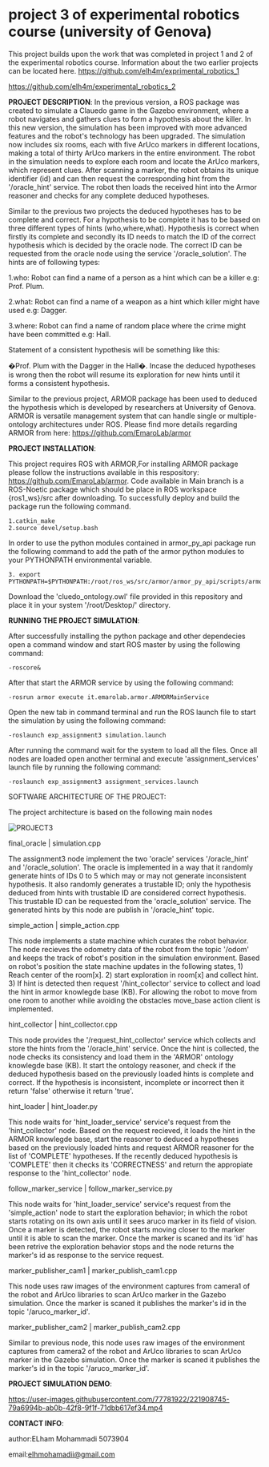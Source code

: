# project 3 of experimental robotics course (university of Genova)
This project builds upon the work that was completed in project 1 and 2 of the experimental robotics course. Information about the two earlier projects can be located here.
https://github.com/elh4m/exprimental_robotics_1

https://github.com/elh4m/experimental_robotics_2

**PROJECT DESCRIPTION**:
In the previous version, a ROS package was created to simulate a Clauedo game in the Gazebo environment, where a robot navigates and gathers clues to form a hypothesis about the killer. In this new version, the simulation has been improved with more advanced features and the robot's technology has been upgraded. The simulation now includes six rooms, each with five ArUco markers in different locations, making a total of thirty ArUco markers in the entire environment.
The robot in the simulation needs to explore each room and locate the ArUco markers, which represent clues. After scanning a marker, the robot obtains its unique identifier (id) and can then request the corresponding hint from the '/oracle_hint' service. The robot then loads the received hint into the Armor reasoner and checks for any complete deduced hypotheses.

Similar to the previous two projects the deduced hypotheses has to be complete and correct. For a hypothesis to be complete it has to be based on three different types of hints (who,where,what). Hypothesis is correct when firstly its complete and secondly its ID needs to match the ID of the correct hypothesis which is decided by the oracle node. The correct ID can be requested from the oracle node using the service '/oracle_solution'. The hints are of following types:

1.who: Robot can find a name of a person as a hint which can be a killer e.g: Prof. Plum.

2.what: Robot can find a name of a weapon as a hint which killer might have used e.g: Dagger.

3.where: Robot can find a name of random place where the crime might have been committed e.g: Hall.

Statement of a consistent hypothesis will be something like this:

�Prof. Plum with the Dagger in the Hall�. Incase the deduced hypotheses is wrong then the robot will resume its exploration for new hints until it forms a consistent hypothesis.

Similar to the previous project, ARMOR package has been used to deduced the hypothesis which is developed by researchers at University of Genova. ARMOR is versatile management system that can handle single or multiple-ontology architectures under ROS. Please find more details regarding ARMOR from here: https://github.com/EmaroLab/armor

**PROJECT INSTALLATION**:

This project requires ROS with ARMOR,For installing ARMOR package please follow the instructions available in this respository: https://github.com/EmaroLab/armor.
Code available in Main branch is a ROS-Noetic package which should be place in ROS workspace {ros1_ws}/src after downloading.
To successfully deploy and build the package run the following command.
```
1.catkin_make
2.source devel/setup.bash
```
In order to use the python modules contained in armor_py_api package run the following command to add the path of the armor python modules to your PYTHONPATH environmental variable.
```
3. export PYTHONPATH=$PYTHONPATH:/root/ros_ws/src/armor/armor_py_api/scripts/armor_api/
```
Download the 'cluedo_ontology.owl' file provided in this repository and place it in your system '/root/Desktop/' directory.

**RUNNING THE PROJECT SIMULATION**:

After successfully installing the python package and other dependecies open a command window and start ROS master by using the following command:
```
-roscore&
```
After that start the ARMOR service by using the following command:
```
-rosrun armor execute it.emarolab.armor.ARMORMainService
```
Open the new tab in command terminal and run the ROS launch file to start the simulation by using the following command:
```
-roslaunch exp_assignment3 simulation.launch
```
After running the command wait for the system to load all the files. Once all nodes are loaded open another terminal and execute 'assignment_services' launch file by running the following command:
```
-roslaunch exp_assignment3 assignment_services.launch
```
SOFTWARE ARCHITECTURE OF THE PROJECT:

The project architecture is based on the following main nodes

![PROJECT3](https://user-images.githubusercontent.com/77781922/221897312-dde39740-4522-4d85-9112-28e22a940931.PNG)

final_oracle | simulation.cpp

The assignment3 node implement the two 'oracle' services '/oracle_hint' and '/oracle_solution'. The oracle is implemented in a way that it randomly generate hints of IDs 0 to 5 which may or may not generate inconsistent hypothesis. It also randomly generates a trustable ID; only the hypothesis deduced from hints with trustable ID are considered correct hypothesis. This trustable ID can be requested from the 'oracle_solution' service. The generated hints by this node are publish in '/oracle_hint' topic.

simple_action | simple_action.cpp

This node implements a state machine which curates the robot behavior. The node recieves the odometry data of the robot from the topic '/odom' and keeps the track of robot's position in the simulation environment. Based on robot's position the state machine updates in the following states, 1) Reach center of the room[x]. 2) start exploration in room[x] and collect hint. 3) If hint is detected then request '/hint_collector' service to collect and load the hint in armor knowlegde base (KB). For allowing the robot to move from one room to another while avoiding the obstacles move_base action client is implemented.

hint_collector | hint_collector.cpp

This node provides the '/request_hint_collector' service which collects and store the hints from the '/oracle_hint' service. Once the hint is collected, the node checks its consistency and load them in the 'ARMOR' ontology knowlegde base (KB). It start the ontology reasoner, and check if the deduced hypothesis based on the previously loaded hints is complete and correct. If the hypothesis is inconsistent, incomplete or incorrect then it return 'false' otherwise it return 'true'.

hint_loader | hint_loader.py

This node waits for 'hint_loader_service' service's request from the 'hint_collector' node. Based on the request recieved, it loads the hint in the ARMOR knowlegde base, start the reasoner to deduced a hypotheses based on the previously loaded hints and request ARMOR reasoner for the list of 'COMPLETE' hypotheses. If the recently deduced hypothesis is 'COMPLETE' then it checks its 'CORRECTNESS' and return the appropiate response to the 'hint_collector' node.

follow_marker_service | follow_marker_service.py

This node waits for 'hint_loader_service' service's request from the 'simple_action' node to start the exploration behavior; in which the robot starts rotating on its own axis until it sees aruco marker in its field of vision. Once a marker is detected, the robot starts moving closer to the marker until it is able to scan the marker. Once the marker is scaned and its 'id' has been retrive the exploration behavior stops and the node returns the marker's id as response to the service request.

marker_publisher_cam1 | marker_publish_cam1.cpp

This node uses raw images of the environment captures from camera1 of the robot and ArUco libraries to scan ArUco marker in the Gazebo simulation. Once the marker is scaned it publishes the marker's id in the topic '/aruco_marker_id'.

marker_publisher_cam2 | marker_publish_cam2.cpp

Similar to previous node, this node uses raw images of the environment captures from camera2 of the robot and ArUco libraries to scan ArUco marker in the Gazebo simulation. Once the marker is scaned it publishes the marker's id in the topic '/aruco_marker_id'.

**PROJECT SIMULATION DEMO**:



https://user-images.githubusercontent.com/77781922/221908745-79a6994b-ab0b-42f8-9f1f-71dbb617ef34.mp4






**CONTACT INFO**:

author:ELham Mohammadi 5073904

email:elhmohamadii@gmail.com







